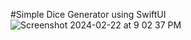 #Simple Dice Generator using SwiftUI
![Screenshot 2024-02-22 at 9 02 37 PM](https://github.com/bilalelsayed97/Dice-SwiftUI/assets/133275598/85d8406b-1065-4474-9dba-953d145dd21c)
